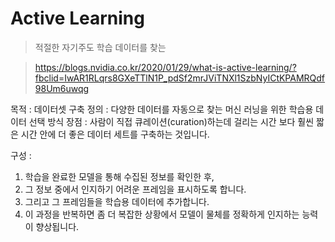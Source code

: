 # Active Learning 


> 적절한 자기주도 학습 데이터를 찾는

> https://blogs.nvidia.co.kr/2020/01/29/what-is-active-learning/?fbclid=IwAR1RLqrs8GXeTTlN1P_pdSf2mrJViTNXl1SzbNyICtKPAMRQdf98Um6uwqg


목적 : 데이터셋 구축 
정의 : 다양한 데이터를 자동으로 찾는 머신 러닝을 위한 학습용 데이터 선택 방식
장점 : 사람이 직접 큐레이션(curation)하는데 걸리는 시간 보다 훨씬 짧은 시간 안에 더 좋은 데이터 세트를 구축하는 것입니다.

구성 : 
1. 학습을 완료한 모델을 통해 수집된 정보를 확인한 후, 
2. 그 정보 중에서 인지하기 어려운 프레임을 표시하도록 합니다. 
3. 그리고 그 프레임들을 학습용 데이터에 추가합니다. 
4. 이 과정을 반복하면 좀 더 복잡한 상황에서 모델이 물체를 정확하게 인지하는 능력이 향상됩니다.

